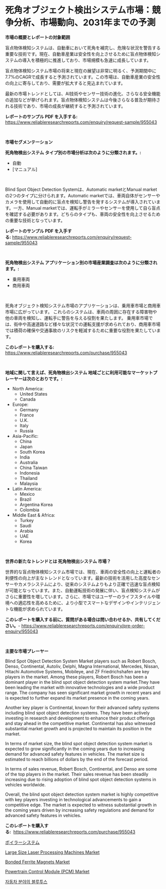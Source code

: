 <p><h1>死角オブジェクト検出システム市場：競争分析、市場動向、2031年までの予測</h1></p><p><strong>市場の概要とレポートの対象範囲</strong></p>
<p><p>盲点物体検知システムは、自動車において死角を補完し、危険な状況を警告する重要な技術です。現在、自動車産業は安全性を向上させるために盲点物体検知システムの導入を積極的に推進しており、市場規模も急速に成長しています。</p><p>盲点物体検知システム市場の将来と現在の展望は非常に明るく、予測期間中に7.7%のCAGRで成長すると予測されています。この市場は、自動車産業の安全性の向上に寄与しており、需要が拡大すると見込まれています。</p><p>最新の市場トレンドとしては、AI技術やセンサー技術の進化、さらなる安全機能の追加などが挙げられます。盲点物体検知システムは今後さらなる普及が期待される技術であり、市場の成長が継続すると予測されています。</p></p>
<p><strong>レポートのサンプル PDF を入手する:</strong> <a href="https://www.reliableresearchreports.com/enquiry/request-sample/955043">https://www.reliableresearchreports.com/enquiry/request-sample/955043</a></p>
<p>&nbsp;</p>
<p><strong>市場セグメンテーション</strong></p>
<p><strong>死角物検出システム タイプ別の市場分析は次のように分類されます。:</strong></p>
<p><ul><li>自動</li><li>[マニュアル]</li></ul></p>
<p>&nbsp;</p>
<p><p>Blind Spot Object Detection Systemは、Automatic marketとManual marketの2つのタイプに分けられます。Automatic marketでは、車両自体がセンサーやカメラを使用して自動的に盲点を検知し警告を発するシステムが導入されています。一方、Manual marketでは、運転手がミラーやセンサーを使用して自ら盲点を確認する必要があります。どちらのタイプも、車両の安全性を向上させるための重要な技術となっています。</p></p>
<p><strong>レポートのサンプル PDF を入手する:</strong>&nbsp;<a href="https://www.reliableresearchreports.com/enquiry/request-sample/955043">https://www.reliableresearchreports.com/enquiry/request-sample/955043</a></p>
<p>&nbsp;</p>
<p><strong> 死角物検出システム アプリケーション別の市場産業調査は次のように分類されます。:</strong></p>
<p><ul><li>乗用車両</li><li>商用車両</li></ul></p>
<p>&nbsp;</p>
<p><p>死角オブジェクト検知システム市場のアプリケーションは、乗用車市場と商用車市場に広がっています。 これらのシステムは、車両の周囲に存在する障害物や他の車両を検知し、運転手に警告を与える役割を果たします。 乗用車市場では、街中や高速道路など様々な状況での運転支援が求められており、商用車市場では積荷の確保や交通事故のリスクを軽減するために重要な役割を果たしています。</p></p>
<p><strong>このレポートを購入する:</strong>&nbsp; <a href="https://www.reliableresearchreports.com/purchase/955043">https://www.reliableresearchreports.com/purchase/955043</a></p>
<p>&nbsp;</p>
<p><strong>地域に関して言えば、死角物検出システム 地域ごとに利用可能なマーケットプレーヤーは次のとおりです。:</strong></p>
<p><ul>
    <li>
        North America:
        <ul>
            <li>United States</li>
            <li>Canada</li>
        </ul>
    </li>
    <li>
        Europe:
        <ul>
            <li>Germany</li>
            <li>France</li>
            <li>U.K.</li>
            <li>Italy</li>
            <li>Russia</li>
        </ul>
    </li>
    <li>
        Asia-Pacific:
        <ul>
            <li>China</li>
            <li>Japan</li>
            <li>South Korea</li>
            <li>India</li>
            <li>Australia</li>
            <li>China Taiwan</li>
            <li>Indonesia</li>
            <li>Thailand</li>
            <li>Malaysia</li>
        </ul>
    </li>
    <li>
        Latin America:
        <ul>
            <li>Mexico</li>
            <li>Brazil</li>
            <li>Argentina Korea</li>
            <li>Colombia</li>
        </ul>
    </li>
    <li>
        Middle East & Africa:
        <ul>
            <li>Turkey</li>
            <li>Saudi</li>
            <li>Arabia</li>
            <li>UAE</li>
            <li>Korea</li>
        </ul>
    </li>
    </ul></p>
<p>&nbsp;</p>
<p><strong>世界の新たなトレンドとは 死角物検出システム 市場？</strong></p>
<p><p>世界的な盲点物体検知システム市場では、現在、車両の安全性の向上と運転者の利便性の向上が主なトレンドとなっています。最新の技術を活用した高度なセンサーやカメラシステムにより、従来のシステムよりもより正確で迅速な盲点検知が可能となっています。また、自動運転技術の発展に伴い、盲点検知システムがさらに重要性を増しています。さらに、市場ではユーザーのライフスタイルや環境への適応性を高めるために、より小型でスマートなデザインやインテリジェントな機能が求められています。</p></p>
<p><strong>このレポートを購入する前に、質問がある場合は問い合わせるか、共有してください。</strong>- <a href="https://www.reliableresearchreports.com/enquiry/pre-order-enquiry/955043">https://www.reliableresearchreports.com/enquiry/pre-order-enquiry/955043</a></p>
<p>&nbsp;</p>
<p><strong>主要な市場プレーヤー</strong></p>
<p><p>Blind Spot Object Detection System Market players such as Robert Bosch, Denso, Continental, Autoliv, Delphi, Magna International, Mercedes, Nissan, Hitachi Automotive Systems, Mobileye, and ZF Friedrichshafen are key players in the market. Among these players, Robert Bosch has been a dominant player in the blind spot object detection system market.They have been leading the market with innovative technologies and a wide product range. The company has seen significant market growth in recent years and is expected to further expand its market presence in the coming years.</p><p>Another key player is Continental, known for their advanced safety systems including blind spot object detection systems. They have been actively investing in research and development to enhance their product offerings and stay ahead in the competitive market. Continental has also witnessed substantial market growth and is projected to maintain its position in the market.</p><p>In terms of market size, the blind spot object detection system market is expected to grow significantly in the coming years due to increasing demand for advanced safety features in vehicles. The market size is estimated to reach billions of dollars by the end of the forecast period.</p><p>In terms of sales revenue, Robert Bosch, Continental, and Denso are some of the top players in the market. Their sales revenue has been steadily increasing due to rising adoption of blind spot object detection systems in vehicles worldwide.</p><p>Overall, the blind spot object detection system market is highly competitive with key players investing in technological advancements to gain a competitive edge. The market is expected to witness substantial growth in the coming years driven by increasing safety regulations and demand for advanced safety features in vehicles.</p></p>
<p><strong>このレポートを購入する:</strong>&nbsp;&nbsp;<a href="https://www.reliableresearchreports.com/purchase/955043">https://www.reliableresearchreports.com/purchase/955043</a></p>
<p><p><a href="https://github.com/ppmazlotr77499/Market-Research-Report-List-1/blob/main/3871688185431.md">ボイラーシステム</a></p><p><a href="https://github.com/GroverBarry/Market-Research-Report-List-4/blob/main/large-size-laser-processing-machines-market.md">Large Size Laser Processing Machines Market</a></p><p><a href="https://view.publitas.com/reportprime-1/bonded-ferrite-magnets-market-size-growing-and-forecasted-for-period-from-2024-2031-and-provides-complete-market-analysis-of-this-market/">Bonded Ferrite Magnets Market</a></p><p><a href="https://issuu.com/reportprime-2/docs/powertrain-control-module-pcm-market-size-2030.ppt">Powertrain Control Module (PCM) Market</a></p><p><a href="https://github.com/vsap75a286l/Market-Research-Report-List-1/blob/main/3455959185427.md">자동차 분야의 블루투스</a></p></p>